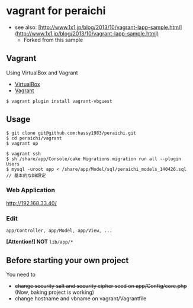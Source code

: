 # vagrant for peraichi

- see also: [http://www.1x1.jp/blog/2013/10/vagrant-lapp-sample.html](http://www.1x1.jp/blog/2013/10/vagrant-lapp-sample.html)
	- Forked from this sample

## Vagrant

Using VirtualBox and Vagrant

- [VirtualBox](https://www.virtualbox.org/)
- [Vagrant](http://www.vagrantup.com/)

```
$ vagrant plugin install vagrant-vbguest
```

## Usage

```
$ git clone git@github.com:hassy1983/peraichi.git
$ cd peraichi/vagrant
$ vagrant up
```

```
$ vagrant ssh
$ sh /share/app/Console/cake Migrations.migration run all --plugin Users
$ mysql -uroot app < /share/app/Model/sql/peraichi_models_140426.sql // 基本的なDB設定
```

### Web Application

http://192.168.33.40/


### Edit

`app/Controller, app/Model, app/View, ...`

**[Attention!] NOT** `lib/app/*`

## Before starting your own project

You need to

- ~~change security salt and security cipher seed on app/Config/core.php~~ (Now, baking project is working)
- change hostname and vbname on vagrant/Vagrantfile
